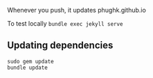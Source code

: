 Whenever you push, it updates phughk.github.io

To test locally `bundle exec jekyll serve`

## Updating dependencies

```
sudo gem update
bundle update
```
